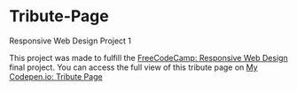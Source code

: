# Tribute-Page
Responsive Web Design Project 1

This project was made to fulfill the [FreeCodeCamp: Responsive Web Design](https://www.freecodecamp.org/learn/responsive-web-design/responsive-web-design-projects/build-a-tribute-page) final project.
You can access the full view of this tribute page on [My Codepen.io: Tribute Page](https://codepen.io/mzhafizha/full/yLePrKB)

